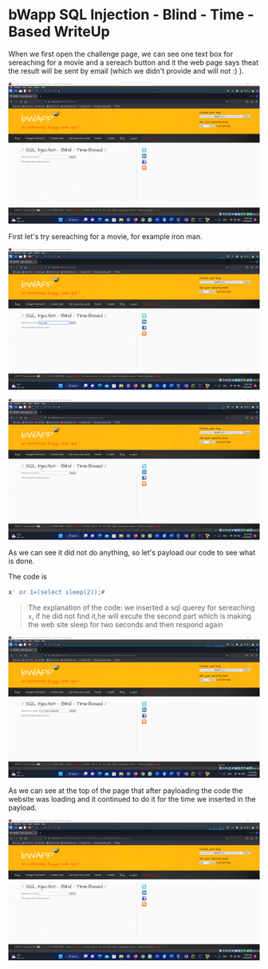 # bWapp SQL Injection - Blind - Time - Based WriteUp 

When we first open the challenge page, we can see one text box for sereaching for a movie and a sereach button and it the web page says theat
the result will be sent by email (which we didn't provide and will not :) ).

![alt text](https://github.com/nody77/CTFs-Writeups/blob/2fca59d7978e968948de7d72539f2710c6e9e319/Screenshot%202023-03-24%20223239.png)

First let's try sereaching for a movie, for example iron man.

![alt text](https://github.com/nody77/CTFs-Writeups/blob/1912d59c664241e10662b01a0a8f004f08db923c/Screenshot%202023-03-24%20223253.png)

![alt text](https://github.com/nody77/CTFs-Writeups/blob/2fca59d7978e968948de7d72539f2710c6e9e319/Screenshot%202023-03-24%20223322.png)

As we can see it did not do anything, so let's payload our code to see what is done.

The code is 
```SQL
x' or 1=(select sleep(2));#
```

>The explanation of the code:
we inserted a sql querey for sereaching `x`, if he did not find it,he will excute the second part which is making the web site sleep for 
two seconds and then respond again

![alt text](https://github.com/nody77/CTFs-Writeups/blob/bdad3a4254a72ada43f7709301e1686d2a870182/Screenshot%202023-03-24%20223615.png)

As we can see at the top of the page that after payloading the code the website was loading and it continued to do it for the time we inserted 
in the payload.

![alt text](https://github.com/nody77/CTFs-Writeups/blob/bdad3a4254a72ada43f7709301e1686d2a870182/Screenshot%202023-03-24%20223628.png)
